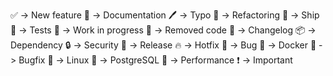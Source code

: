 ✅ -> New feature 
📖 -> Documentation 
🖊️ -> Typo 
🔨 -> Refactoring 
🚀 -> Ship 
🚨 -> Tests 
🚧 -> Work in progress 
🚮 -> Removed code 
📝 -> Changelog 
📦 -> Dependency 
🔒 -> Security 
🔖 -> Release 
🔥 -> Hotfix 
🐛 -> Bug 
🐳 -> Docker 
🐞 -> Bugfix 
🐧 -> Linux 
🐘 -> PostgreSQL 
🐎 -> Performance
❗ -> Important
